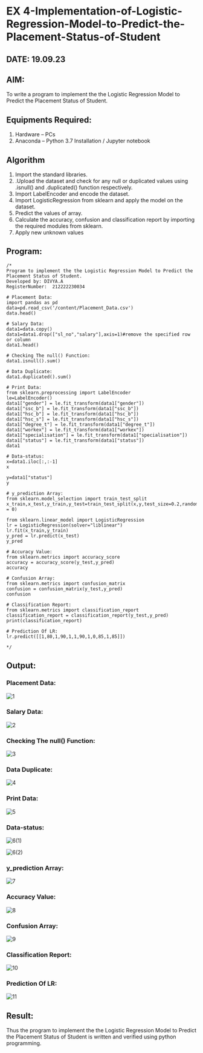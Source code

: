 # EX 4-Implementation-of-Logistic-Regression-Model-to-Predict-the-Placement-Status-of-Student
## DATE: 19.09.23
## AIM:
To write a program to implement the the Logistic Regression Model to Predict the Placement Status of Student.

## Equipments Required:
1. Hardware – PCs
2. Anaconda – Python 3.7 Installation / Jupyter notebook

## Algorithm
1. Import the standard libraries.
2. .Upload the dataset and check for any null or duplicated values using .isnull() and .duplicated() function respectively.
3. Import LabelEncoder and encode the dataset.
4. Import LogisticRegression from sklearn and apply the model on the dataset.
5. Predict the values of array.
6. Calculate the accuracy, confusion and classification report by importing the required modules from sklearn.
7. Apply new unknown values

## Program:
```
/*
Program to implement the the Logistic Regression Model to Predict the Placement Status of Student.
Developed by: DIVYA.A
RegisterNumber:  212222230034

# Placement Data:
import pandas as pd
data=pd.read_csv('/content/Placement_Data.csv')
data.head()

# Salary Data:
data1=data.copy()
data1=data1.drop(["sl_no","salary"],axis=1)#remove the specified row or column
data1.head()

# Checking The null() Function:
data1.isnull().sum()

# Data Duplicate:
data1.duplicated().sum()

# Print Data:
from sklearn.preprocessing import LabelEncoder
le=LabelEncoder()
data1["gender"] = le.fit_transform(data1["gender"])
data1["ssc_b"] = le.fit_transform(data1["ssc_b"])
data1["hsc_b"] = le.fit_transform(data1["hsc_b"])
data1["hsc_s"] = le.fit_transform(data1["hsc_s"])
data1["degree_t"] = le.fit_transform(data1["degree_t"])
data1["workex"] = le.fit_transform(data1["workex"])
data1["specialisation"] = le.fit_transform(data1["specialisation"])
data1["status"] = le.fit_transform(data1["status"])
data1

# Data-status:
x=data1.iloc[:,:-1]
x

y=data1["status"]
y

# y_prediction Array:
from sklearn.model_selection import train_test_split
x_train,x_test,y_train,y_test=train_test_split(x,y,test_size=0.2,random_state = 0)

from sklearn.linear_model import LogisticRegression
lr = LogisticRegression(solver="liblinear")
lr.fit(x_train,y_train)
y_pred = lr.predict(x_test)
y_pred

# Accuracy Value:
from sklearn.metrics import accuracy_score
accuracy = accuracy_score(y_test,y_pred)
accuracy

# Confusion Array:
from sklearn.metrics import confusion_matrix
confusion = confusion_matrix(y_test,y_pred)
confusion

# Classification Report:
from sklearn.metrics import classification_report
classification_report = classification_report(y_test,y_pred)
print(classification_report)

# Prediction Of LR:
lr.predict([[1,80,1,90,1,1,90,1,0,85,1,85]])

*/
```

## Output: 
### Placement Data:
![1](https://github.com/Divya110205/Implementation-of-Logistic-Regression-Model-to-Predict-the-Placement-Status-of-Student/assets/119404855/1581e3a6-91fc-485d-ad2c-7db31dea3911)

### Salary Data:
![2](https://github.com/Divya110205/Implementation-of-Logistic-Regression-Model-to-Predict-the-Placement-Status-of-Student/assets/119404855/cecca214-d654-4f2e-a961-68ec8fbd4f78)

### Checking The null() Function:
![3](https://github.com/Divya110205/Implementation-of-Logistic-Regression-Model-to-Predict-the-Placement-Status-of-Student/assets/119404855/3c44aff4-1a5b-4c93-bc78-345b16407d5a)

### Data Duplicate:
![4](https://github.com/Divya110205/Implementation-of-Logistic-Regression-Model-to-Predict-the-Placement-Status-of-Student/assets/119404855/ade45585-91bf-4e3f-bc8e-02f8d97aa786)

### Print Data:
![5](https://github.com/Divya110205/Implementation-of-Logistic-Regression-Model-to-Predict-the-Placement-Status-of-Student/assets/119404855/cc8a00dd-74be-494b-8581-203cf2a01b1f)

### Data-status:
![6(1)](https://github.com/Divya110205/Implementation-of-Logistic-Regression-Model-to-Predict-the-Placement-Status-of-Student/assets/119404855/5c8af787-a5c7-423e-8230-2ded03ec5a70)


![6(2)](https://github.com/Divya110205/Implementation-of-Logistic-Regression-Model-to-Predict-the-Placement-Status-of-Student/assets/119404855/6709c0e8-a370-42c0-bb8a-47d7d9097305)

### y_prediction Array:
![7](https://github.com/Divya110205/Implementation-of-Logistic-Regression-Model-to-Predict-the-Placement-Status-of-Student/assets/119404855/a4e07ef5-9848-4e81-83f3-f587f11d0087)

### Accuracy Value:
![8](https://github.com/Divya110205/Implementation-of-Logistic-Regression-Model-to-Predict-the-Placement-Status-of-Student/assets/119404855/68a64017-db66-4f34-91bb-5397ef44e889)

### Confusion Array:
![9](https://github.com/Divya110205/Implementation-of-Logistic-Regression-Model-to-Predict-the-Placement-Status-of-Student/assets/119404855/39104fc5-8391-4498-b2d8-1289a474534b)

### Classification Report:
![10](https://github.com/Divya110205/Implementation-of-Logistic-Regression-Model-to-Predict-the-Placement-Status-of-Student/assets/119404855/8f467b39-3edf-4811-bbc6-5000334f0284)

### Prediction Of LR:
![11](https://github.com/Divya110205/Implementation-of-Logistic-Regression-Model-to-Predict-the-Placement-Status-of-Student/assets/119404855/f45c80d8-a4f5-4a40-9e97-d51fd2d2eda9)

## Result:
Thus the program to implement the the Logistic Regression Model to Predict the Placement Status of Student is written and verified using python programming.
